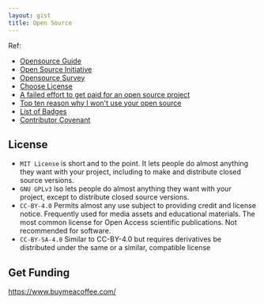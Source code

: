 ```yaml
---
layout: gist
title: Open Source
---
```



Ref:
- [Opensource Guide](https://opensource.guide/)
- [ Open Source Initiative](https://opensource.org/)
- [Opensource Survey](https://opensourcesurvey.org/)
- [Choose License](https://choosealicense.com/)
- [A failed effort to get paid for an open source project](https://medium.com/swlh/a-failed-effort-to-get-paid-for-an-open-source-project-bd7fa4658a1e)
- [Top ten reason why I won't use your open source](https://changelog.com/posts/top-ten-reasons-why-i-wont-use-your-open-source-project)
- [List of Badges](https://github.com/Naereen/badges)
- [Contributor Covenant](https://www.contributor-covenant.org)

## License
  

- `MIT License` is short and to the point. It lets people do almost anything they want with your project, including to make and distribute closed source versions.
- `GNU GPLv3` lso lets people do almost anything they want with your project, except to distribute closed source versions.
- `CC-BY-4.0` Permits almost any use subject to providing credit and license notice. Frequently used for media assets and educational materials. The most common license for Open Access scientific publications. Not recommended for software.
- `CC-BY-SA-4.0` Similar to CC-BY-4.0 but requires derivatives be distributed under the same or a similar, compatible license

## Get Funding

<https://www.buymeacoffee.com/>